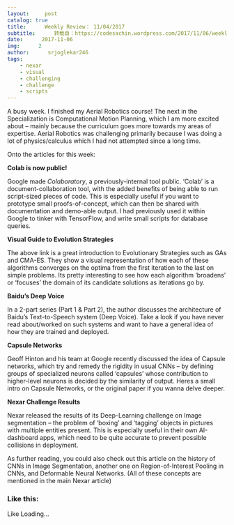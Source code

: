 ```yaml
---
layout:     post
catalog: true
title:      Weekly Review： 11/04/2017
subtitle:      转载自：https://codesachin.wordpress.com/2017/11/06/weekly-review-11042017/
date:      2017-11-06
img:      2
author:      srjoglekar246
tags:
    - nexar
    - visual
    - challenging
    - challenge
    - scripts
---
```


A busy week. I finished my Aerial Robotics course! The next in the Specialization is Computational Motion Planning, which I am more excited about – mainly because the curriculum goes more towards my areas of expertise. Aerial Robotics was challenging primarily because I was doing a lot of physics/calculus which I had not attempted since a long time.

Onto the articles for this week:

**Colab is now public!**

Google made *Colaboratory*, a previously-internal tool public. ‘Colab’ is a document-collaboration tool, with the added benefits of being able to run script-sized pieces of code. This is especially useful if you want to prototype small proofs-of-concept, which can then be shared with documentation and demo-able output. I had previously used it within Google to tinker with TensorFlow, and write small scripts for database queries.

**Visual Guide to Evolution Strategies**

The above link is a great introduction to Evolutionary Strategies such as GAs and CMA-ES. They show a visual representation of how each of these algorithms converges on the optima from the first iteration to the last on simple problems. Its pretty interesting to see how each algorithm ‘broadens’ or ‘focuses’ the domain of its candidate solutions as iterations go by.

**Baidu’s Deep Voice**

In a 2-part series (Part 1 & Part 2), the author discusses the architecture of Baidu’s Text-to-Speech system (Deep Voice). Take a look if you have never read about/worked on such systems and want to have a general idea of how they are trained and deployed.

**Capsule Networks**

Geoff Hinton and his team at Google recently discussed the idea of Capsule networks, which try and remedy the rigidity in usual CNNs – by defining groups of specialized neurons called ‘capsules’ whose contribution to higher-level neurons is decided by the similarity of output. Heres a small intro on Capsule Networks, or the original paper if you wanna delve deeper.

**Nexar Challenge Results**

Nexar released the results of its Deep-Learning challenge on Image segmentation – the problem of ‘boxing’ and ‘tagging’ objects in pictures with multiple entities present. This is especially useful in their own AI-dashboard apps, which need to be quite accurate to prevent possible collisions in deployment.

As further reading, you could also check out this article on the history of CNNs in Image Segmentation, another one on Region-of-Interest Pooling in CNNs, and Deformable Neural Networks. (All of these concepts are mentioned in the main Nexar article)





### Like this:

Like Loading...
